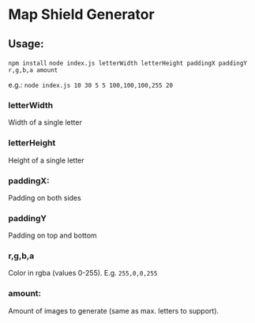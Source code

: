 # Map Shield Generator

## Usage:
`npm install`
`node index.js letterWidth letterHeight paddingX paddingY r,g,b,a amount`

e.g.:
`node index.js 10 30 5 5 100,100,100,255 20`

### letterWidth
Width of a single letter

### letterHeight
Height of a single letter

### paddingX:
Padding on both sides

### paddingY
Padding on top and bottom

### r,g,b,a
Color in rgba (values 0-255).
E.g. `255,0,0,255`

### amount:
Amount of images to generate (same as max. letters to support).
